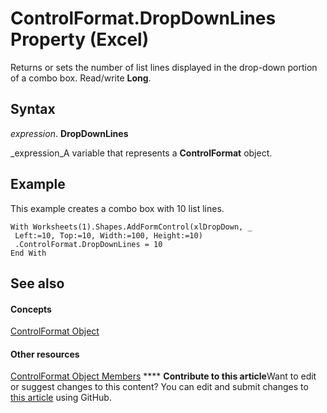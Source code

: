 
# ControlFormat.DropDownLines Property (Excel)

Returns or sets the number of list lines displayed in the drop-down portion of a combo box. Read/write  **Long**.


## Syntax

 _expression_. **DropDownLines**

 _expression_A variable that represents a  **ControlFormat** object.


## Example

This example creates a combo box with 10 list lines.


```
With Worksheets(1).Shapes.AddFormControl(xlDropDown, _ 
 Left:=10, Top:=10, Width:=100, Height:=10) 
 .ControlFormat.DropDownLines = 10 
End With
```


## See also


#### Concepts


 [ControlFormat Object](fafc6e6b-641c-2179-0789-d86c2718b3c0.md)
#### Other resources


 [ControlFormat Object Members](a0d77b6f-e948-e12a-f65a-1633dc63efad.md)
****   **Contribute to this article**Want to edit or suggest changes to this content? You can edit and submit changes to  [this article](https://github.com/jhershey00/VBA_Excel_Test/OpenXMLCon/articles/e2e12163-c247-6518-2d2f-701d27266a1c.md) using GitHub.

